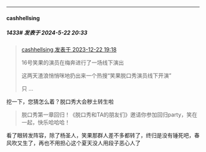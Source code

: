 ﻿
*****

####  cashhellsing  
##### 1433#       发表于 2024-5-22 20:33

<blockquote><a href="httphttps://bbs.saraba1st.com/2b/forum.php?mod=redirect&amp;goto=findpost&amp;pid=63411599&amp;ptid=2134368" target="_blank">cashhellsing 发表于 2023-12-22 19:18</a>

16号笑果的演员在梅奔进行了一场线下演出

这两天渣浪悄悄咪地扔出来一个热搜“笑果脱口秀演员线下开演”

只 ...</blockquote>
挖一下，您猜怎么着？脱口秀大会秽土转生啦
 <blockquote>脱口秀第一章回归！《脱口秀和TA的朋友们》邀请你参加回归party，笑在一起，快乐哈哈哈！</blockquote>
看了眼转发阵容，除了杨圣人，笑果那群人差不多都转了，终归是没有锤死吧，春风吹又生了，再也不用担心这个夏天没人用段子恶心人了

